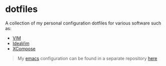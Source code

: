 #  dotfiles

A collection of my personal configuration dotfiles for various software such as:

- [VIM](https://www.vim.org/)
- [IdeaVim](https://plugins.jetbrains.com/plugin/164-ideavim)
- [XCompose](https://wiki.debian.org/XCompose)

> My [emacs](https://www.gnu.org/software/emacs/) configuration can be found in a separate repository [here](https://github.com/TheBlob42/.emacs.d)
